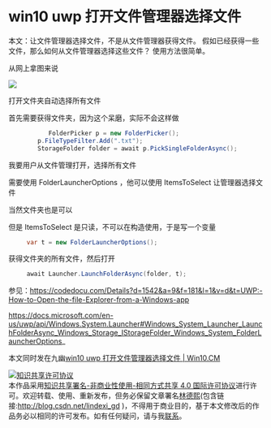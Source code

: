 
# win10 uwp 打开文件管理器选择文件

本文：让文件管理器选择文件，不是从文件管理器获得文件。
假如已经获得一些文件，那么如何从文件管理器选择这些文件？
使用方法很简单。

<!--more-->


<!-- CreateTime:2018/8/10 19:16:50 -->


从网上拿图来说

![](http://image.acmx.xyz/AwCCAwMAItoFADbzBgABAAQArj4BAGZDAgBo6AkA6Nk%3D%2F2017427204051.jpg)

打开文件夹自动选择所有文件

首先需要获得文件夹，因为这个呆磨，实际不会这样做


```csharp
           FolderPicker p = new FolderPicker();
        p.FileTypeFilter.Add(".txt");
        StorageFolder folder = await p.PickSingleFolderAsync();
```

我要用户从文件管理打开，选择所有文件

需要使用 Folder​Launcher​Options ，他可以使用 ItemsToSelect 让管理器选择文件

当然文件夹也是可以

但是 ItemsToSelect 是只读，不可以在构造使用，于是写一个变量

 
```csharp
     var t = new FolderLauncherOptions();
```
 
获得文件夹的所有文件，然后打开

 
```csharp
     await Launcher.LaunchFolderAsync(folder, t);
```

参见：https://codedocu.com/Details?d=1542&a=9&f=181&l=1&v=d&t=UWP:-How-to-Open-the-file-Explorer-from-a-Windows-app

https://docs.microsoft.com/en-us/uwp/api/Windows.System.Launcher#Windows_System_Launcher_LaunchFolderAsync_Windows_Storage_IStorageFolder_Windows_System_FolderLauncherOptions_

本文同时发在九幽[win10 uwp 打开文件管理器选择文件 | Win10.CM](http://www.win10.cm/?p=1222)





<a rel="license" href="http://creativecommons.org/licenses/by-nc-sa/4.0/"><img alt="知识共享许可协议" style="border-width:0" src="https://licensebuttons.net/l/by-nc-sa/4.0/88x31.png" /></a><br />本作品采用<a rel="license" href="http://creativecommons.org/licenses/by-nc-sa/4.0/">知识共享署名-非商业性使用-相同方式共享 4.0 国际许可协议</a>进行许可。欢迎转载、使用、重新发布，但务必保留文章署名[林德熙](http://blog.csdn.net/lindexi_gd)(包含链接:http://blog.csdn.net/lindexi_gd )，不得用于商业目的，基于本文修改后的作品务必以相同的许可发布。如有任何疑问，请与我[联系](mailto:lindexi_gd@163.com)。
